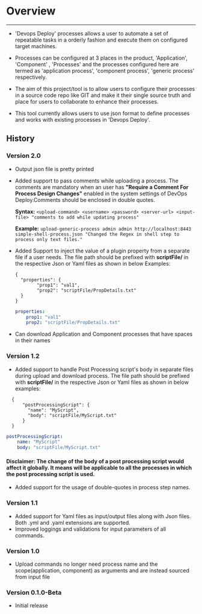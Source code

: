 # Overview

---

* 'Devops Deploy' processes allows a user to automate a set of repeatable tasks in a orderly fashion and execute them on configured target machines.

* Processes can be configured at 3 places in the product, 'Application', 'Component' , 'Processes' and the processes configured here are termed as 'application process', 'component process', 'generic process' respectively.

* The aim of this project/tool is to allow users to configure their processes in a source code repo like GIT and make it their single source truth and place for users to collaborate to enhance their processes. 

* This tool currently allows users to use json format to define processes and works with existing processes in 'Devops Deploy'.


## History

### Version 2.0
* Output json file is pretty printed 

* Added support to pass comments while uploading a process. The comments are mandatory when an user has **"Require a Comment For Process Design Changes"** enabled in the system settings of DevOps Deploy.Comments should be enclosed in double quotes. 

    **Syntax:** `<upload-command> <username> <password> <server-url> <input-file> "comments to add while updating process"`
    
    **Example:** `upload-generic-process admin admin http://localhost:8443 simple-shell-process.json "Changed the Regex in shell step to process only text files."`
  

* Added Support to inject the value of a plugin property from a separate file if a user needs. The file path should be prefixed with **scriptFile/** in the respective Json or Yaml files as shown in below Examples:

    ```json5
    { 
      "properties": {
            "prop1": "val1",
            "prop2": "scriptFile/PropDetails.txt"
      }
    }
    ```
    
    ```yaml
    properties:
        prop1: "val1"
        prop2: "scriptFile/PropDetails.txt"
    ```

* Can download Application and Component processes that have spaces in their names 

### Version 1.2
* Added support to handle Post Processing script's body in separate files during upload and download process. The file path should be prefixed with **scriptFile/** in the respective Json or Yaml files as shown in below examples:

```json5 
  {
      "postProcessingScript": {
        "name": "MyScript",
        "body": "scriptFile/MyScript.txt"
      }
  }
```

```yaml
postProcessingScript:
    name: "MyScript"
    body: "scriptFile/MyScript.txt"
```

#### Disclaimer: The change of the body of a post processing script would affect it globally. It means will be applicable to all the processes in which the post processing script is used.

* Added support for the usage of double-quotes in process step names.

### Version 1.1
* Added support for Yaml files as input/output files along with Json files. Both .yml and .yaml extensions are supported.
* Improved loggings and validations for input parameters of all commands.

### Version 1.0
* Upload commands no longer need process name and the scope(application, component) as arguments and are instead sourced from input file

### Version 0.1.0-Beta

* Initial release